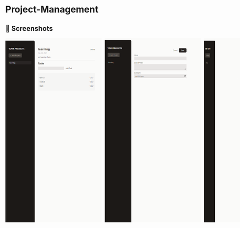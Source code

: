 # Project-Management

<h2>📸 Screenshots</h2>
<div style="display: flex; gap: 10px;">
    <img src="screenshot-1.png" alt="Project Screenshot 1" width="300">
    <img src="screenshot-2.png" alt="Project Screenshot 2" width="300">
    <img src="screenshot-3.png" alt="Project Screenshot 3" width="300">
</div>

